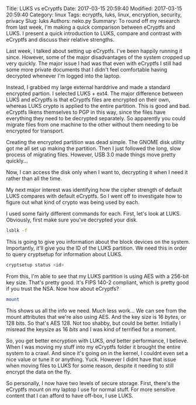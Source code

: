 ﻿Title: LUKS vs eCryptfs
Date: 2017-03-15 20:59:40
Modified: 2017-03-15 20:59:40
Category: linux
Tags: ecryptfs, luks, linux, encryption, security, privacy
Slug: luks
Authors: neko.py
Summary: To round off my research from last week, I'm making a quick comparison between eCryptfs and LUKS. I present a quick introduction to LUKS, compare and contrast with eCryptfs and discuss their relative strengths.

Last week, I talked about setting up eCryptfs. I've been happily running it since. However, some of the major disadvantages of the system cropped up very quickly. The major issue I had was that even with eCryptfs I still had some more private documents that I didn't feel comfortable having decrypted whenever I'm logged into the laptop. 

Instead, I grabbed my large external harddrive and made a standard encrypted partion. I selected LUKS + ext4.  The major difference between LUKS and eCryptfs is that eCryptfs files are encrypted on their own, whereas LUKS crypto is applied to the entire partition. This is good and bad. eCryptfs likens themselves to PGP in this way, since the files have everything they need to be decrypted separately. So apparently you could migrate files from one machine to the other without them needing to be encrypted for transport.

Creating the encrypted partition was dead simple. The GNOME disk utility got me all set up making the partition. Then I just followed the long, slow process of migrating files. However, USB 3.0 made things move pretty quickly...

Now, I can access the disk only when I want to, decrypting it when I need it rather than all the time.

My next major interest was identifying how the cipher strength of default LUKS compares with default eCryptfs. So I went off to investigate how to figure out what kind of crypto was being used by each.

I used some fairly different commands for each. First, let's look at LUKS. Obviously, first make sure you've decrypted your disk.

```bash
lsblk -f
```

This is going to give you information about the block devices on the system. Importantly, it'll give you the ID of the LUKS partition. We need this in order to query cryptsetup for information about LUKS.

```bash
cryptsetup status <id>
```

From this, I'm able to see that my LUKS partition is using AES with a 256-bit key size. That's pretty good. It's FIPS 140-2 compliant, which is pretty good if you trust the NSA. Now how about eCryptfs?

```bash
mount
```

This shows us all the info we need. Much less work... We can see from the mount attributes that we're also using AES. And the key size is 16 _bytes_, or 128 bits. So that's AES 128. Not too shabby, but could be better. Initially I misread the keysize as 16 _bits_ and I was kind of terrified for a moment. 

So, you get better encryption with LUKS, _and_ better performance, I believe. When I was moving my stuff into my eCryptfs folder it brought the entire system to a crawl. And since it's going on in the kernel, I couldnt even set a nice value or tune it or anything. Yuck. However I didnt have that issue when moving files to LUKS for some reason, despite it needing to still encrypt the data on the fly. 

So personally, I now have two levels of secure storage. First, there's the eCryptfs mount on my laptop I use for normal stuff. For more sensitive content that I can afford to have off-box, I use LUKS. 
